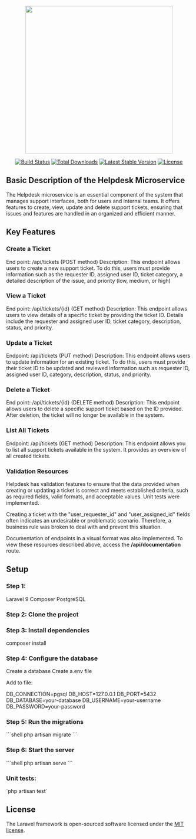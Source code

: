 <p align="center"><a href="https://laravel.com" target="_blank"><img src="https://raw.githubusercontent.com/laravel/art/master/logo-lockup/5%20SVG/2%20CMYK/1%20Full%20Color/laravel-logolockup-cmyk-red.svg" width="400"></a></p>

<p align="center">
<a href="https://travis-ci.org/laravel/framework"><img src="https://travis-ci.org/laravel/framework.svg" alt="Build Status"></a>
<a href="https://packagist.org/packages/laravel/framework"><img src="https://img.shields.io/packagist/dt/laravel/framework" alt="Total Downloads"></a>
<a href="https://packagist.org/packages/laravel/framework"><img src="https://img.shields.io/packagist/v/laravel/framework" alt="Latest Stable Version"></a>
<a href="https://packagist.org/packages/laravel/framework"><img src="https://img.shields.io/packagist/l/laravel/framework" alt="License"></a>
</p>

<h2>
    Basic Description of the Helpdesk Microservice
</h2>
<p>
The Helpdesk microservice is an essential component of the system that manages support interfaces, both for users and internal teams. It offers features to create, view, update and delete support tickets, ensuring that issues and features are handled in an organized and efficient manner.
</p>

<h2>Key Features</h2>

<h3>Create a Ticket</h3>
<p>
End point: /api/tickets (POST method)
Description: This endpoint allows users to create a new support ticket. To do this, users must provide information such as the requester ID, assigned user ID, ticket category, a detailed description of the issue, and priority (low, medium, or high)
</p>

<h3>View a Ticket</h3>
<p>
End point: /api/tickets/{id} (GET method)
Description: This endpoint allows users to view details of a specific ticket by providing the ticket ID. Details include the requester and assigned user ID, ticket category, description, status, and priority.
</p>

<h3>Update a Ticket</h3>
<p>
Endpoint: /api/tickets (PUT method)
Description: This endpoint allows users to update information for an existing ticket. To do this, users must provide their ticket ID to be updated and reviewed information such as requester ID, assigned user ID, category, description, status, and priority.
</p>

<h3>Delete a Ticket</h3>
<p>
End point: /api/tickets/{id} (DELETE method)
Description: This endpoint allows users to delete a specific support ticket based on the ID provided. After deletion, the ticket will no longer be available in the system. 
</p>

<h3>List All Tickets</h3>
<p>
Endpoint: /api/tickets (GET method)
Description: This endpoint allows you to list all support tickets available in the system. It provides an overview of all created tickets.
</p>

<h3>Validation Resources</h3>
<p>
Helpdesk has validation features to ensure that the data provided when creating or updating a ticket is correct and meets established criteria, such as required fields, valid formats, and acceptable values. Unit tests were implemented.
</p>

<p>
Creating a ticket with the "user_requester_id" and "user_assigned_id" fields often indicates an undesirable or problematic scenario. Therefore, a business rule was broken to deal with and prevent this situation.
</p>

<p>
    Documentation of endpoints in a visual format was also implemented. To view these resources described above, access the <strong>/api/documentation</strong> route.
</p>

<h2>Setup</h3>

<h3>Step 1:</h3>
<p>
Laravel 9
Composer
PostgreSQL
</p>

<h3>
Step 2: Clone the project  
</h3>

<h3>
Step 3: Install dependencies
</h3>
<p>
composer install
</p>

<h3>
Step 4: Configure the database
</h3>
<p>
Create a database
Create a.env file

Add to file:

DB_CONNECTION=pgsql
DB_HOST=127.0.0.1
DB_PORT=5432
DB_DATABASE=your-database
DB_USERNAME=your-username
DB_PASSWORD=your-password
</p>

<h3>
Step 5: Run the migrations
</h3>
```shell
php artisan migrate
```

<h3>
Step 6: Start the server
</h3>
```shell
php artisan serve
```

<h3>
Unit tests:
</h3>
`php artisan test`

## License

The Laravel framework is open-sourced software licensed under the [MIT license](https://opensource.org/licenses/MIT).

